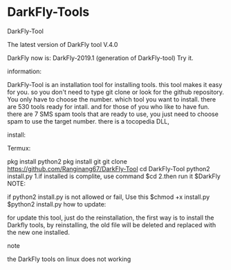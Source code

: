 # DarkFly-Tools

DarkFly-Tool

The latest version of DarkFly tool V.4.0

DarkFly now is: DarkFly-2019.1 (generation of DarkFly-tool) Try it.

information:

DarkFly-Tool is an installation tool for installing tools. this tool makes it easy for you. so you don't need to type git clone or look for the github repository. You only have to choose the number. which tool you want to install. there are 530 tools ready for intall. and for those of you who like to have fun. there are 7 SMS spam tools that are ready to use, you just need to choose spam to use the target number. there is a tocopedia DLL,

install:

Termux:

pkg install python2
pkg install git
git clone https://github.com/Ranginang67/DarkFly-Tool
cd DarkFly-Tool
python2 install.py
1.if installed is complite, use command
$cd
2.then run it
$DarkFly
NOTE:

if python2 install.py is not allowed or fail, Use this
$chmod +x install.py
$python2 install.py
how to update:

for update this tool, just do the reinstallation, the first way is to install the Darkfly tools, by reinstalling, the old file will be deleted and replaced with the new one installed.

note

the DarkFly tools on linux does not working
